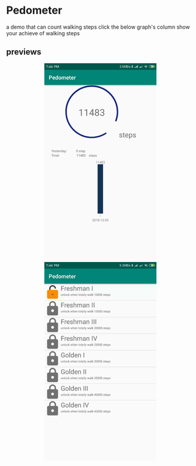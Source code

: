 # Pedometer
a demo that can count walking steps
click the below graph's column show your achieve of walking steps
## previews

<div align='center' >
  <img align='center' width="300"  src="https://github.com/Smrtyan/Pedometer/blob/master/WechatIMG7.png"/>
  <img align='center' width="300"  src="https://github.com/Smrtyan/Pedometer/blob/master/WechatIMG8.jpeg"/>
</div>
